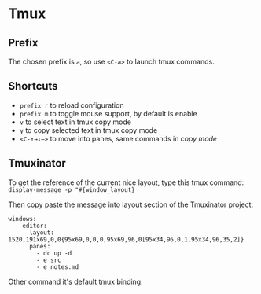 # Tmux

## Prefix

The chosen prefix is `a`, so use `<C-a>` to launch tmux commands.

## Shortcuts

- `prefix r` to reload configuration
- `prefix m` to toggle mouse support, by default is enable
- `v` to select text in tmux copy mode
- `y` to copy selected text in tmux copy mode
- `<C-↑→↓←>` to move into panes, same commands in *copy mode*

## Tmuxinator

To get the reference of the current nice layout,
type this tmux command:
`display-message -p "#{window_layout}`

Then copy paste the message into layout section of the Tmuxinator project:
```
windows:
  - editor:
      layout: 1520,191x69,0,0{95x69,0,0,0,95x69,96,0[95x34,96,0,1,95x34,96,35,2]}
      panes:
        - dc up -d
        - e src
        - e notes.md
```

Other command it's default tmux binding.
